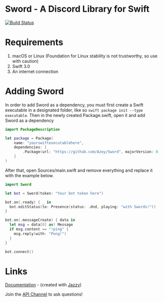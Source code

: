 # Sword - A Discord Library for Swift

[![Build Status](https://travis-ci.org/Azoy/Sword.svg?branch=master)](https://travis-ci.org/Azoy/Sword)

# Requirements
1. macOS or Linux (Foundation for Linux stability is not trustworthy, so use with caution)
2. Swift 3.0
3. An internet connection

# Adding Sword
In order to add Sword as a dependency, you must first create a Swift executable in a designated folder, like so `swift package init --type executable`. Then in the newly created Package.swift, open it and add Sword as a dependency

```swift
import PackageDescription

let package = Package(
    name: "yourswiftexecutablehere",
    dependencies: [
        .Package(url: "https://github.com/Azoy/Sword", majorVersion: 0, minor: 4)
    ]
)
```

After that, open Sources/main.swift and remove everything and replace it with the example below.

```swift
import Sword

let bot = Sword(token: "Your bot token here")

bot.on(.ready) { _ in
  bot.editStatus(to: Presence(status: .dnd, playing: "with Swords!"))
}

bot.on(.messageCreate) { data in
  let msg = data[0] as! Message
  if msg.content == "!ping" {
    msg.reply(with: "Pong!")
  }
}

bot.connect()
```

# Links
[Documentation](http://sword.azoy.gg) - (created with [Jazzy](https://github.com/Realm/Jazzy))

Join the [API Channel](https://discord.gg/q7Zyd2r) to ask questions!
